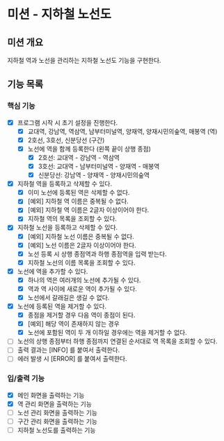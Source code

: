 # 미션 - 지하철 노선도

## 미션 개요

지하철 역과 노선을 관리하는 지하철 노선도 기능을 구현한다.

## 기능 목록

### 핵심 기능

- [x] 프로그램 시작 시 초기 설정을 진행한다.
    - [x] 교대역, 강남역, 역삼역, 남부터미널역, 양재역, 양재시민의숲역, 매봉역 (역)
    - [x] 2호선, 3호선, 신분당선 (구간)
    - [x] 노선에 역을 함께 등록한다 (왼쪽 끝이 상행 종점)
        - [x] 2호선: 교대역 - 강남역 - 역삼역
        - [x] 3호선: 교대역 - 남부터미널역 - 양재역 - 매봉역
        - [x] 신분당선: 강남역 - 양재역 - 양재시민의숲역
- [x] 지하철 역을 등록하고 삭제할 수 있다.
    - [x] 이미 노선에 등록된 역은 삭제할 수 없다.
    - [x] [예외] 지하철 역 이름은 중복될 수 없다.
    - [x] [예외] 지하철 역 이름은 2글자 이상이어야 한다.
    - [x] 지하철 역의 목록을 조회할 수 있다.
- [x] 지하철 노선을 등록하고 삭제할 수 있다.
    - [x] [예외] 지하철 노선 이름은 중복될 수 없다.
    - [x] [예외] 노선 이름은 2글자 이상이어야 한다.
    - [x] 노선 등록 시 상행 종점역과 하행 종점역을 입력 받는다.
    - [x] 지하철 노선의 이름 목록을 조회할 수 있다.
- [x] 노선에 역을 추가할 수 있다.
    - [x] 하나의 역은 여러개의 노선에 추가될 수 있다.
    - [x] 역과 역 사이에 새로운 역이 추가될 수 있다.
    - [x] 노선에서 갈래길은 생길 수 없다.
- [x] 노선에 등록된 역을 제거할 수 있다.
    - [x] 종점을 제거할 경우 다음 역이 종점이 된다.
    - [x] [예외] 해당 역이 존재하지 않는 경우
    - [x] 노선에 포함된 역이 두 개 이하일 경우에는 역을 제거할 수 없다.
- [ ] 노선의 상행 종점부터 하행 종점까지 연결된 순서대로 역 목록을 조회할 수 있다.
- [ ] 출력 결과는 [INFO] 를 붙여서 출력한다.
- [ ] 에러 발생 시 [ERROR] 를 붙여서 출력한다.

### 입/출력 기능

- [x] 메인 화면을 출력하는 기능
- [x] 역 관리 화면을 출력하는 기능
- [ ] 노선 관리 화면을 출력하는 기능
- [ ] 구간 관리 화면을 출력하는 기능
- [ ] 지하철 노선도를 출력하는 기능
